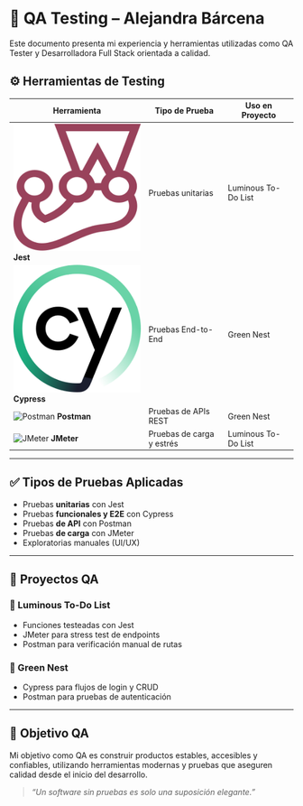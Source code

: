 # 🧪 QA Testing – Alejandra Bárcena

Este documento presenta mi experiencia y herramientas utilizadas como QA Tester y Desarrolladora Full Stack orientada a calidad.

## ⚙️ Herramientas de Testing

| Herramienta | Tipo de Prueba         | Uso en Proyecto |
|------------|------------------------|-----------------|
| ![Jest](https://raw.githubusercontent.com/devicons/devicon/master/icons/jest/jest-plain.svg) **Jest** | Pruebas unitarias        | Luminous To-Do List |
| ![Cypress](https://raw.githubusercontent.com/devicons/devicon/master/icons/cypressio/cypressio-original.svg) **Cypress** | Pruebas End-to-End       | Green Nest |
| ![Postman](https://www.vectorlogo.zone/logos/getpostman/getpostman-icon.svg) **Postman** | Pruebas de APIs REST     | Green Nest |
| ![JMeter](https://jmeter.apache.org/images/jmeter.svg) **JMeter** | Pruebas de carga y estrés | Luminous To-Do List |

---

## ✅ Tipos de Pruebas Aplicadas

- Pruebas **unitarias** con Jest
- Pruebas **funcionales y E2E** con Cypress
- Pruebas **de API** con Postman
- Pruebas **de carga** con JMeter
- Exploratorias manuales (UI/UX)

---

## 💼 Proyectos QA

### 🔹 Luminous To-Do List
- Funciones testeadas con Jest
- JMeter para stress test de endpoints
- Postman para verificación manual de rutas

### 🔹 Green Nest
- Cypress para flujos de login y CRUD
- Postman para pruebas de autenticación

---

## 🎯 Objetivo QA

Mi objetivo como QA es construir productos estables, accesibles y confiables, utilizando herramientas modernas y pruebas que aseguren calidad desde el inicio del desarrollo.

> *“Un software sin pruebas es solo una suposición elegante.”*
